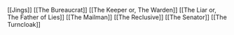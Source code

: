 [[Jings]]
[[The Bureaucrat]]
[[The Keeper or, The Warden]]
[[The Liar or, The Father of Lies]]
[[The Mailman]]
[[The Reclusive]]
[[The Senator]]
[[The Turncloak]]
